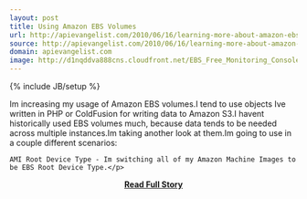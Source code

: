 ```yaml
---
layout: post
title: Using Amazon EBS Volumes
url: http://apievangelist.com/2010/06/16/learning-more-about-amazon-ebs-volumes/
source: http://apievangelist.com/2010/06/16/learning-more-about-amazon-ebs-volumes/
domain: apievangelist.com
image: http://d1nqddva888cns.cloudfront.net/EBS_Free_Monitoring_Console.png
---
```

{% include JB/setup %}<p>Im increasing my usage of Amazon EBS volumes.I tend to use objects Ive written in PHP or ColdFusion for writing data to Amazon S3.I havent historically used EBS volumes much, because data tends to be needed across multiple instances.Im taking another look at them.Im going to use in a couple different scenarios:

	AMI Root Device Type - Im switching all of my Amazon Machine Images to be EBS Root Device Type.</p>
<center><p><a href="http://apievangelist.com/2010/06/16/learning-more-about-amazon-ebs-volumes/" style='padding:25px; font-sze:18px; font-weight: bold;'>Read Full Story</a></p></center>
